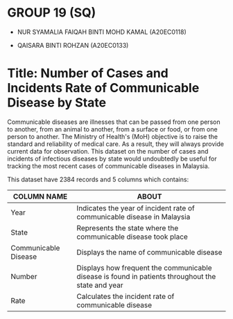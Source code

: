 #  GROUP 19 (SQ)

 - NUR SYAMALIA FAIQAH BINTI MOHD KAMAL (A20EC0118)
   
 - QAISARA BINTI ROHZAN (A20EC0133)

# **Title: Number of Cases and Incidents Rate of Communicable Disease by State**

Communicable diseases are illnesses that can be passed from one person to another, from an animal to another, from a surface or food, or from one person to another. The Ministry of Health's (MoH) objective is to raise the standard and reliability of medical care. As a result, they will always provide current data for observation. This dataset on the number of cases and incidents of infectious diseases by state would undoubtedly be useful for tracking the most recent cases of communicable diseases in Malaysia.

This dataset have 2384 records and 5 columns which contains:


| COLUMN NAME              |ABOUT                       |
|----------------|-------------------------------|
|Year |Indicates the year of incident rate of communicable disease in Malaysia            |          
|State |Represents the state where the communicable disease took place          |
|Communicable Disease |Displays the name of communicable disease|
|Number | Displays how frequent the communicable disease is found in patients throughout the state and year |
|Rate | Calculates the incident rate of communicable disease |
